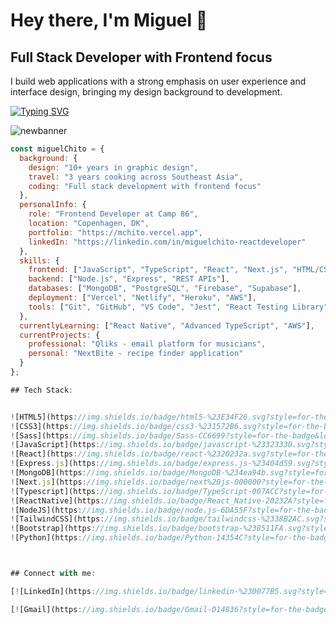 


# Hey there, I'm Miguel 👋

## Full Stack Developer with Frontend focus

I build web applications with a strong emphasis on user experience and interface design, bringing my design background to development.

[![Typing SVG](https://readme-typing-svg.herokuapp.com?font=Fira+Code&pause=1000&random=false&width=435&lines=Full+Stack+Developer;Always+ready+for+new+projects)](https://git.io/typing-svg)


![newbanner](https://github.com/user-attachments/assets/fba4a18d-d4b5-41a1-99c1-b43094269ad7)


```javascript
const miguelChito = {
  background: {
    design: "10+ years in graphic design",
    travel: "3 years cooking across Southeast Asia",
    coding: "Full stack development with frontend focus"
  },
  personalInfo: {
    role: "Frontend Developer at Camp 86",
    location: "Copenhagen, DK",
    portfolio: "https://mchito.vercel.app",
    linkedIn: "https://linkedin.com/in/miguelchito-reactdeveloper"
  },
  skills: {
    frontend: ["JavaScript", "TypeScript", "React", "Next.js", "HTML/CSS", "TailwindCSS", "Redux", "React Query"],
    backend: ["Node.js", "Express", "REST APIs"],
    databases: ["MongoDB", "PostgreSQL", "Firebase", "Supabase"],
    deployment: ["Vercel", "Netlify", "Heroku", "AWS"],
    tools: ["Git", "GitHub", "VS Code", "Jest", "React Testing Library"]
  },
  currentlyLearning: ["React Native", "Advanced TypeScript", "AWS"],
  currentProjects: {
    professional: "Qliks - email platform for musicians",
    personal: "NextBite - recipe finder application"
  }
};

## Tech Stack:


![HTML5](https://img.shields.io/badge/html5-%23E34F26.svg?style=for-the-badge&logo=html5&logoColor=white)
![CSS3](https://img.shields.io/badge/css3-%231572B6.svg?style=for-the-badge&logo=css3&logoColor=white)
![Sass](https://img.shields.io/badge/Sass-CC6699?style=for-the-badge&logo=sass&logoColor=white)
![JavaScript](https://img.shields.io/badge/javascript-%23323330.svg?style=for-the-badge&logo=javascript&logoColor=%23F7DF1E)
![React](https://img.shields.io/badge/react-%2320232a.svg?style=for-the-badge&logo=react&logoColor=%2361DAFB)
![Express.js](https://img.shields.io/badge/express.js-%23404d59.svg?style=for-the-badge&logo=express&logoColor=%2361DAFB)
![MongoDB](https://img.shields.io/badge/MongoDB-%234ea94b.svg?style=for-the-badge&logo=mongodb&logoColor=white)
![Next.js](https://img.shields.io/badge/next%20js-000000?style=for-the-badge&logo=nextdotjs&logoColor=white)
![Typescript](https://img.shields.io/badge/TypeScript-007ACC?style=for-the-badge&logo=typescript&logoColor=white)
![ReactNative](https://img.shields.io/badge/React_Native-20232A?style=for-the-badge&logo=react&logoColor=61DAFB)
![NodeJS](https://img.shields.io/badge/node.js-6DA55F?style=for-the-badge&logo=node.js&logoColor=white)
![TailwindCSS](https://img.shields.io/badge/tailwindcss-%2338B2AC.svg?style=for-the-badge&logo=tailwind-css&logoColor=white)
![Bootstrap](https://img.shields.io/badge/bootstrap-%238511FA.svg?style=for-the-badge&logo=bootstrap&logoColor=white)
![Python](https://img.shields.io/badge/Python-14354C?style=for-the-badge&logo=python&logoColor=white)



## Connect with me:

[![LinkedIn](https://img.shields.io/badge/linkedin-%230077B5.svg?style=for-the-badge&logo=linkedin&logoColor=white)](https://www.linkedin.com/in/miguelchito-reactdeveloper)

[![Gmail](https://img.shields.io/badge/Gmail-D14836?style=for-the-badge&logo=gmail&logoColor=white)](mailto:mchito@gmail.com)

